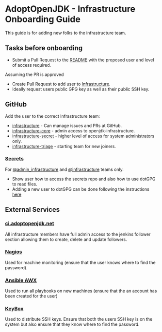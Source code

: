 # AdoptOpenJDK - Infrastructure Onboarding Guide

This guide is for adding new folks to the infrastructure team.

## Tasks before onboarding

- Submit a Pull Request to the [README](README.md) with the proposed user and level of access required.

Assuming the PR is approved

- Create Pull Request to add user to [Infrastructure](https://github.com/AdoptOpenJDK/openjdk-infrastructure/blob/master/README.md#infrastructure).
- Ideally request users public GPG key as well as their public SSH key.

## GitHub

Add the user to the correct Infrastructure team:

- [infrastructure](https://github.com/orgs/AdoptOpenJDK/teams/infrastructure) - Can manage issues and PRs at GitHub.
- [infrastructure-core](https://github.com/orgs/AdoptOpenJDK/teams/infrastructure-core) - admin access to openjdk-infrastructure.
- [infrastructure-secret](https://github.com/orgs/AdoptOpenJDK/teams/infrastructure-secret) - higher level of access for system administrators only.
- [infrastructure-triage](https://github.com/orgs/AdoptOpenJDK/teams/infrastructure-triage) - starting team for new joiners.

### [Secrets](https://github.com/AdoptOpenJDK/secrets)

For [@admin_infrastructure](https://github.com/orgs/AdoptOpenJDK/teams/admin_infrastructure) and
[@infrastructure](https://github.com/orgs/AdoptOpenJDK/teams/infrastructure) teams only.

- Show user how to access the secrets repo and also how to use dotGPG to read files.
- Adding a new user to dotGPG can be done following the instructions [here](https://github.com/AdoptOpenJDK/secrets#adding-users.)

## External Services

### [ci.adoptopenjdk.net](https://ci.adoptopenjdk.net)

All infrastructure members have full admin access to the jenkins follower section allowing them to create, delete and update followers.

### [Nagios](https://nagios.adoptopenjdk.net)

Used for machine monitoring (ensure that the user knows where to find the password).

### [Ansible AWX](https://ansible.adoptopenjdk.net)

Used to run all playbooks on new machines (ensure that the an account has been created for the user)

### [KeyBox](https://keybox.adoptopenjdk.net)

Used to distribute SSH keys. Ensure that both the users SSH key is on the system but also ensure that they know where to find the password.
